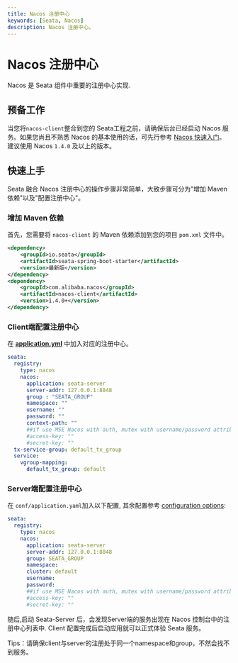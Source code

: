 ```yaml
---
title: Nacos 注册中心
keywords: [Seata, Nacos]
description: Nacos 注册中心。
---
```


# Nacos 注册中心

Nacos 是 Seata 组件中重要的注册中心实现.

## 预备工作

当您将`nacos-client`整合到您的 Seata工程之前，请确保后台已经启动 Nacos 服务。如果您尚且不熟悉 Nacos 的基本使用的话，可先行参考 [Nacos 快速入门](https://nacos.io/zh-cn/docs/quick-start.html)。建议使用 Nacos `1.4.0` 及以上的版本。

## 快速上手

Seata 融合 Nacos 注册中心的操作步骤非常简单，大致步骤可分为"增加 Maven 依赖"以及"配置注册中心"。

### 增加 Maven 依赖

首先，您需要将 `nacos-client` 的 Maven 依赖添加到您的项目 `pom.xml` 文件中。

```xml
<dependency>
    <groupId>io.seata</groupId>
    <artifactId>seata-spring-boot-starter</artifactId>
    <version>最新版</version>
</dependency>
<dependency>
    <groupId>com.alibaba.nacos</groupId>
    <artifactId>nacos-client</artifactId>
    <version>1.4.0+</version>
</dependency>
```

### Client端配置注册中心

在 [**application.yml**](https://github.com/apache/incubator-seata/blob/2.x/script/client/spring/application.yml) 中加入对应的注册中心。

```yaml
seata:
  registry:
    type: nacos
    nacos:
      application: seata-server
      server-addr: 127.0.0.1:8848
      group : "SEATA_GROUP"
      namespace: ""
      username: ""
      password: ""
      context-path: ""
      ##if use MSE Nacos with auth, mutex with username/password attribute
      #access-key: ""
      #secret-key: ""
  tx-service-group: default_tx_group
  service:
    vgroup-mapping:
      default_tx_group: default

```

### Server端配置注册中心

在 `conf/application.yaml`加入以下配置, 其余配置参考 [configuration options](https://github.com/apache/incubator-seata/blob/2.x/server/src/main/resources/application.example.yml):

```yaml
seata:
  registry:
    type: nacos
    nacos:
      application: seata-server
      server-addr: 127.0.0.1:8848
      group: SEATA_GROUP
      namespace:
      cluster: default
      username:
      password:
      ##if use MSE Nacos with auth, mutex with username/password attribute
      #access-key: ""
      #secret-key: ""
```

随后,启动 Seata-Server 后，会发现Server端的服务出现在 Nacos 控制台中的注册中心列表中. Client 配置完成后启动应用就可以正式体验 Seata 服务。

Tips：请确保client与server的注册处于同一个namespace和group，不然会找不到服务。
